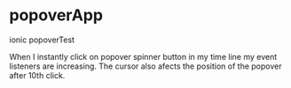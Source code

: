 # popoverApp
ionic popoverTest

When I instantly click on popover spinner button in my time line my event listeners are increasing. 
The cursor also afects the position of the popover after 10th click.



